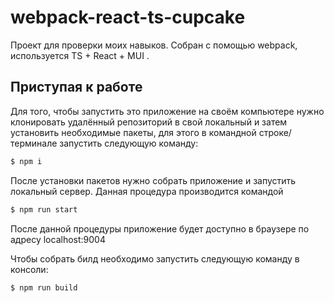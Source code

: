 # webpack-react-ts-cupcake
Проект для проверки моих навыков. Собран с помощью webpack, используется TS + React + MUI .

## Приступая к работе
Для того, чтобы запустить это приложение на своём компьютере нужно клонировать удалённый репозиторий в свой локальный и затем установить необходимые пакеты, для этого в командной строке/терминале запустить следующую команду:
```sh
$ npm i
```
После установки пакетов нужно собрать приложение и запустить локальный сервер. Данная процедура производится командой 
```sh
$ npm run start
```
После данной процедуры приложение будет доступно в браузере по адресу localhost:9004

Чтобы собрать билд необходимо запустить следующую команду в консоли: 
```sh
$ npm run build
```